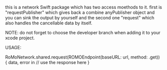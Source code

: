 
this is a network Swift package which has two access moethods to it. first is "requestPublisher" which gives back a combine anyPublisher object and you can sink the output by yourself and the second one "request" which also handles the cancellable data by itself. 

NOTE: do not forget to choose the developer branch when adding it to your xcode project.

USAGE: 

RoMoNetwork<YourDecodableResponse>.shared.request(ROMOEndpoint(baseURL: url, method: .get)) { data, error in
// use the response here
               }
               



